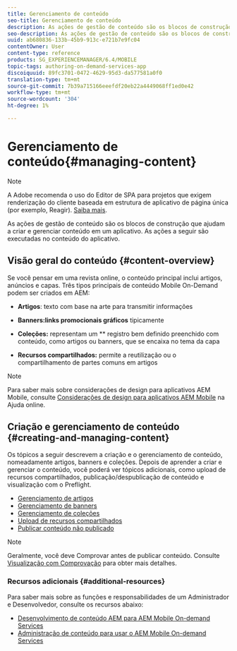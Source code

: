```yaml
---
title: Gerenciamento de conteúdo
seo-title: Gerenciamento de conteúdo
description: As ações de gestão de conteúdo são os blocos de construção que ajudam a criar e gerenciar conteúdo em um aplicativo. Siga esta página para saber mais.
seo-description: As ações de gestão de conteúdo são os blocos de construção que ajudam a criar e gerenciar conteúdo em um aplicativo. Siga esta página para saber mais.
uuid: ab680836-133b-45b9-913c-e721b7e9fc04
contentOwner: User
content-type: reference
products: SG_EXPERIENCEMANAGER/6.4/MOBILE
topic-tags: authoring-on-demand-services-app
discoiquuid: 89fc3701-0472-4629-95d3-da577581a0f0
translation-type: tm+mt
source-git-commit: 7b39a715166eeefdf20eb22a4449068ff1ed0e42
workflow-type: tm+mt
source-wordcount: '304'
ht-degree: 1%

---
```



# Gerenciamento de conteúdo{#managing-content}

>[!NOTE]
>
>A Adobe recomenda o uso do Editor de SPA para projetos que exigem renderização do cliente baseada em estrutura de aplicativo de página única (por exemplo, Reagir). [Saiba mais](/help/sites-developing/spa-overview.md).

As ações de gestão de conteúdo são os blocos de construção que ajudam a criar e gerenciar conteúdo em um aplicativo. As ações a seguir são executadas no conteúdo do aplicativo.

## Visão geral do conteúdo {#content-overview}

Se você pensar em uma revista online, o conteúdo principal inclui artigos, anúncios e capas. Três tipos principais de conteúdo Mobile On-Demand podem ser criados em AEM:

* **Artigos**: texto com base na arte para transmitir informações
* **Banners:links promocionais gráficos** tipicamente
* **Coleções:** representam um  ** registro bem definido preenchido com conteúdo, como artigos ou banners, que se encaixa no tema da capa

* **Recursos compartilhados:** permite a reutilização ou o compartilhamento de partes comuns em artigos

>[!NOTE]
>
>Para saber mais sobre considerações de design para aplicativos AEM Mobile, consulte [Considerações de design para aplicativos AEM Mobile](https://helpx.adobe.com/digital-publishing-solution/help/design-app.html) na Ajuda online.

## Criação e gerenciamento de conteúdo {#creating-and-managing-content}

Os tópicos a seguir descrevem a criação e o gerenciamento de conteúdo, nomeadamente artigos, banners e coleções. Depois de aprender a criar e gerenciar o conteúdo, você poderá ver tópicos adicionais, como upload de recursos compartilhados, publicação/despublicação de conteúdo e visualização com o Preflight.

* [Gerenciamento de artigos](/help/mobile/mobile-on-demand-managing-articles.md)
* [Gerenciamento de banners](/help/mobile/mobile-on-demand-managing-banners.md)
* [Gerenciamento de coleções](/help/mobile/mobile-on-demand-managing-collections.md)
* [Upload de recursos compartilhados](/help/mobile/mobile-on-demand-shared-resources.md)
* [Publicar conteúdo não publicado](/help/mobile/mobile-on-demand-publishing-unpublishing.md)

>[!NOTE]
>
>Geralmente, você deve Comprovar antes de publicar conteúdo. Consulte [Visualização com Comprovação](/help/mobile/aem-mobile-manage-ondemand-services.md) para obter mais detalhes.

### Recursos adicionais {#additional-resources}

Para saber mais sobre as funções e responsabilidades de um Administrador e Desenvolvedor, consulte os recursos abaixo:

* [Desenvolvimento de conteúdo AEM para AEM Mobile On-demand Services](/help/mobile/aem-mobile-on-demand.md)
* [Administração de conteúdo para usar o AEM Mobile On-demand Services](/help/mobile/aem-mobile.md)

